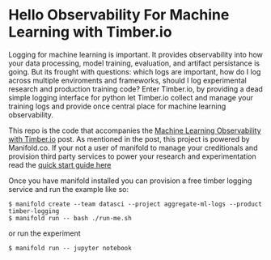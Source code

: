 # Hello Observability For Machine Learning with Timber.io

Logging for machine learning is important. It provides observability into how your data processing, model training, evaluation, and artifact persistance is going. But its frought with questions: which logs are important, how do I log across multiple enviroments and frameworks, should I log experimental research and production training code? Enter Timber.io, by providing a dead simple logging interface for python let Timber.io collect and manage your training logs and provide once central place for machine learning observability.

This repo is the code that accompanies the [Machine Learning Observability with Timber.io]() post. As mentioned in the post, this project is powered by Manifold.co. If your not a user of manifold to manage your creditionals and provision third party services to power your research and experimentation read the [quick start guide here](https://docs.manifold.co/docs/quickstart-guide-6G2IZEjhD20oK6iISoQOE6)

Once you have manifold installed you can provision a free timber logging service and run the example like so:
```shell
$ manifold create --team datasci --project aggregate-ml-logs --product timber-logging
$ manifold run -- bash ./run-me.sh
```

or run the experiment
```
$ manifold run -- jupyter notebook
```